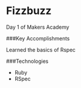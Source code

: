Fizzbuzz
========


Day 1 of Makers Academy

###Key Accomplishments

Learned the basics of Rspec

###Technologies
- Ruby
- RSpec
